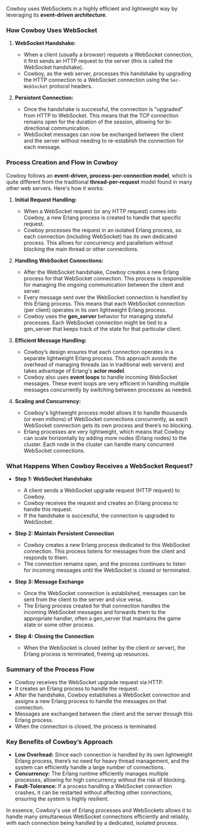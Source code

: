 Cowboy uses WebSockets in a highly efficient and lightweight way by leveraging its **event-driven architecture**.

### How Cowboy Uses WebSocket

1. **WebSocket Handshake:**
    - When a client (usually a browser) requests a WebSocket connection, it first sends an HTTP request to the server (this is called the WebSocket handshake).
    - Cowboy, as the web server, processes this handshake by upgrading the HTTP connection to a WebSocket connection using the `Sec-WebSocket` protocol headers.

2. **Persistent Connection:**
    - Once the handshake is successful, the connection is "upgraded" from HTTP to WebSocket. This means that the TCP connection remains open for the duration of the session, allowing for bi-directional communication.
    - WebSocket messages can now be exchanged between the client and the server without needing to re-establish the connection for each message.

### Process Creation and Flow in Cowboy

Cowboy follows an **event-driven, process-per-connection model**, which is quite different from the traditional **thread-per-request** model found in many other web servers. Here's how it works:

1. **Initial Request Handling:**
    - When a WebSocket request (or any HTTP request) comes into Cowboy, a new Erlang process is created to handle that specific request.
    - Cowboy processes the request in an isolated Erlang process, so each connection (including WebSocket) has its own dedicated process. This allows for concurrency and parallelism without blocking the main thread or other connections.

2. **Handling WebSocket Connections:**
    - After the WebSocket handshake, Cowboy creates a new Erlang process for that WebSocket connection. This process is responsible for managing the ongoing communication between the client and server.
    - Every message sent over the WebSocket connection is handled by this Erlang process. This means that each WebSocket connection (per client) operates in its own lightweight Erlang process.
    - Cowboy uses the **gen_server** behavior for managing stateful processes. Each WebSocket connection might be tied to a gen_server that keeps track of the state for that particular client.

3. **Efficient Message Handling:**
    - Cowboy’s design ensures that each connection operates in a separate lightweight Erlang process. This approach avoids the overhead of managing threads (as in traditional web servers) and takes advantage of Erlang's **actor model**.
    - Cowboy also uses **event loops** to handle incoming WebSocket messages. These event loops are very efficient in handling multiple messages concurrently by switching between processes as needed.

4. **Scaling and Concurrency:**
    - Cowboy's lightweight process model allows it to handle thousands (or even millions) of WebSocket connections concurrently, as each WebSocket connection gets its own process and there’s no blocking.
    - Erlang processes are very lightweight, which means that Cowboy can scale horizontally by adding more nodes (Erlang nodes) to the cluster. Each node in the cluster can handle many concurrent WebSocket connections.

### What Happens When Cowboy Receives a WebSocket Request?

- **Step 1: WebSocket Handshake**
    - A client sends a WebSocket upgrade request (HTTP request) to Cowboy.
    - Cowboy receives the request and creates an Erlang process to handle this request.
    - If the handshake is successful, the connection is upgraded to WebSocket.

- **Step 2: Maintain Persistent Connection**
    - Cowboy creates a new Erlang process dedicated to this WebSocket connection. This process listens for messages from the client and responds to them.
    - The connection remains open, and the process continues to listen for incoming messages until the WebSocket is closed or terminated.

- **Step 3: Message Exchange**
    - Once the WebSocket connection is established, messages can be sent from the client to the server and vice versa.
    - The Erlang process created for that connection handles the incoming WebSocket messages and forwards them to the appropriate handler, often a gen_server that maintains the game state or some other process.

- **Step 4: Closing the Connection**
    - When the WebSocket is closed (either by the client or server), the Erlang process is terminated, freeing up resources.

### Summary of the Process Flow

- Cowboy receives the WebSocket upgrade request via HTTP.
- It creates an Erlang process to handle the request.
- After the handshake, Cowboy establishes a WebSocket connection and assigns a new Erlang process to handle the messages on that connection.
- Messages are exchanged between the client and the server through this Erlang process.
- When the connection is closed, the process is terminated.

### Key Benefits of Cowboy’s Approach

- **Low Overhead:** Since each connection is handled by its own lightweight Erlang process, there’s no need for heavy thread management, and the system can efficiently handle a large number of connections.
- **Concurrency:** The Erlang runtime efficiently manages multiple processes, allowing for high concurrency without the risk of blocking.
- **Fault-Tolerance:** If a process handling a WebSocket connection crashes, it can be restarted without affecting other connections, ensuring the system is highly resilient.

In essence, Cowboy's use of Erlang processes and WebSockets allows it to handle many simultaneous WebSocket connections efficiently and reliably, with each connection being handled by a dedicated, isolated process.